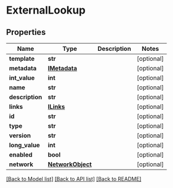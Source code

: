 # ExternalLookup

## Properties
Name | Type | Description | Notes
------------ | ------------- | ------------- | -------------
**template** | **str** |  | [optional] 
**metadata** | [**IMetadata**](IMetadata.md) |  | [optional] 
**int_value** | **int** |  | [optional] 
**name** | **str** |  | [optional] 
**description** | **str** |  | [optional] 
**links** | [**ILinks**](ILinks.md) |  | [optional] 
**id** | **str** |  | [optional] 
**type** | **str** |  | [optional] 
**version** | **str** |  | [optional] 
**long_value** | **int** |  | [optional] 
**enabled** | **bool** |  | [optional] 
**network** | [**NetworkObject**](NetworkObject.md) |  | [optional] 

[[Back to Model list]](../README.md#documentation-for-models) [[Back to API list]](../README.md#documentation-for-api-endpoints) [[Back to README]](../README.md)


